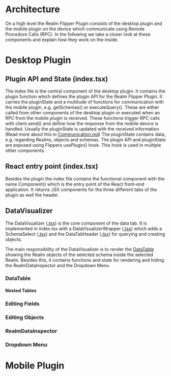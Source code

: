 
# Architecture

On a high level the Realm Flipper Plugin consists of the desktop plugin and the mobile plugin on the device which communicate using Remote Procedure Calls (RPC). In the following we take a closer look at these components and explain how they work on the inside.

# Desktop Plugin

## Plugin API and State (index.tsx)

The index file is the central component of the desktop plugin. It contains the plugin function which defines the plugin API for the Realm Flipper Plugin. It carries the pluginState and a multitude of functions for communication with the mobile plugin, e.g. getSchemas() or executeQuery(). These are either called from other components of the desktop plugin or executed when an RPC from the mobile plugin is received. These functions trigger RPC calls with client.send() and define how the response from the mobile device is handled. Usually the pluginState is updated with the received information (Read more about this in [Communication.md](Communication.md))
The pluginState contains data, e.g. regarding Realms, objects and schemas. The plugin API and pluginState are exposed using Flippers usePlugin() hook. This hook is used in multiple other components.

## React entry point (index.tsx)

Besides the plugin the index file contains the functional component with the name Component() which is the entry point of the React front-end application. It returns JSX components for the three different tabs of the plugin as well the header.

## DataVisualizer

The DataVisualizer ([.tsx](../realmFlipperPlugin/flipper-plugin-realm/src/pages/DataVisualizer.tsx)) is the core component of the data tab. It is implemented in index.tsx with a DataVisualizerWrapper ([.tsx](../realmFlipperPlugin/flipper-plugin-realm/src/components/DataVisualizerWrapper.tsx)) which adds a SchemaSelect ([.tsx](../realmFlipperPlugin/flipper-plugin-realm/src/components/SchemaSelect.tsx)) and the DataTabHeader ([.tsx](../realmFlipperPlugin/flipper-plugin-realm/src/components/DataTabHeader.tsx)) for querying and creating objects.

The main responsibility of the DataVisualizer is to render the [DataTable](#datatable) showing the Realm objects of the selected schema inside the selected Realm. Besides this, it contains functions and state for rendering and hiding the RealmDataInspector and the Dropdown Menu

### DataTable

#### Nested Tables

### Editing Fields

### Editing Objects

### RealmDataInspector

### Dropdown Menu


# Mobile Plugin

